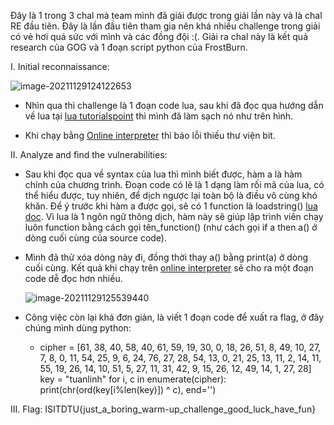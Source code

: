 Đây là 1 trong 3 chal mà team mình đã giải được trong giải lần này và là chal RE đầu tiên. Đây là lần đầu tiên tham gia nên khá nhiều challenge trong giải có vẻ hơi quá sức với mình và các đồng đội :(.
Giải ra chal này là kết quả research của GOG và 1 đoạn script python của FrostBurn.

I. Initial reconnaissance:

![image-20211129124122653](https://github.com/shine102/CTF-Writeups/blob/main/ISITDTU_2021/RE/warmup2.png)

- Nhìn qua thì challenge là 1 đoạn code lua, sau khi đã đọc qua hướng dẫn về lua tại [lua tutorialspoint](https://www.tutorialspoint.com/lua/index.htm) thì mình đã làm sạch nó như trên hình.

- Khi chạy bằng [Online interpreter](https://www.tutorialspoint.com/execute_lua_online.php) thì báo lỗi thiếu thư viện bit.

II. Analyze and find the vulnerabilities:

- Sau khi đọc qua về syntax của lua thì mình biết được, hàm a là hàm chính của chương trình. Đoạn code có lẽ là 1 dạng làm rối mã của lua, có thể hiểu được, tuy nhiên, để dịch ngược lại toàn bộ là điều vô cùng khó khăn. Để ý trước khi hàm a được gọi, sẽ có 1 function là loadstring() [lua doc](https://www.lua.org/pil/8.html). Vì lua là 1 ngôn ngữ thông dịch, hàm này sẽ giúp lập trình viên chạy luôn function bằng cách gọi tên_function() (như cách gọi if a then a() ở dòng cuối cùng của source code).

- Mình đã thử xóa dòng này đi, đồng thời thay a() bằng print(a) ở dòng cuối cùng. Kết quả khi chạy trên [online interpreter](https://www.tutorialspoint.com/execute_lua_online.php)
sẽ cho ra một đoạn code dễ đọc hơn nhiều. 

  ![image-20211129125539440](https://github.com/shine102/CTF-Writeups/blob/main/ISITDTU_2021/RE/warmup1.png)

- Công việc còn lại khá đơn giản, là viết 1 đoạn code để xuất ra flag, ở đây chúng mình dùng python: 
  - cipher = [61, 38, 40, 58, 40, 61, 59, 19, 30, 0, 18, 26, 51, 8, 49, 10, 27, 7, 8, 0, 11, 54, 25, 9, 6, 24, 76, 27, 28, 54, 13, 0, 21, 25, 13, 11, 2, 14, 11, 55, 19, 26, 14, 10, 51, 5, 27, 11, 31, 42, 9, 15, 26, 12, 49, 14, 1, 27, 28] key = "tuanlinh" for i, c in enumerate(cipher):    print(chr(ord(key[i%len(key)]) ^ c), end='')

III. Flag: ISITDTU{just_a_boring_warm-up_challenge_good_luck_have_fun}
